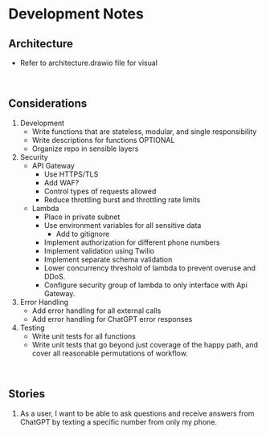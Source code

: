 # **Development Notes**


## **Architecture**

- Refer to architecture.drawio file for visual

&nbsp;


## **Considerations**

1. Development
   - Write functions that are stateless, modular, and single responsibility
   - Write descriptions for functions OPTIONAL
   - Organize repo in sensible layers
2. Security
   - API Gateway
     - Use HTTPS/TLS 
     - Add WAF?
     - Control types of requests allowed
     - Reduce throttling burst and throttling rate limits
   - Lambda
     - Place in private subnet
     - Use environment variables for all sensitive data
       - Add to gitignore
     - Implement authorization for different phone numbers
     - Implement validation using Twilio 
     - Implement separate schema validation
     - Lower concurrency threshold of lambda to prevent overuse and DDoS. 
     - Configure security group of lambda to only interface with Api Gateway.
3. Error Handling
   - Add error handling for all external calls
   - Add error handling for ChatGPT error responses 
4. Testing
   - Write unit tests for all functions 
   - Write unit tests that go beyond just coverage of the happy path, and cover all reasonable permutations of workflow.

&nbsp;

## **Stories**
1. As a user, I want to be able to ask questions and receive answers from ChatGPT by texting a specific number from only my phone. 

&nbsp;